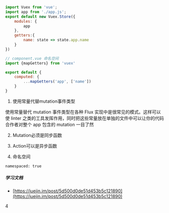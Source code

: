 ```js
import Vuex from 'vue';
import app from './app.js';
export default new Vuex.Store({
    modules: {
        app
    },
    getters:{
        name: state => state.app.name
    }
})

// component.vue 命名空间
import {mapGetters} from 'vuex'

export default {
    computed: {
        ...mapGetters('app', ['name'])
    }
}
```

1. 使用常量代替mutation事件类型

使用常量替代 mutation 事件类型在各种 Flux 实现中是很常见的模式。这样可以使 linter 之类的工具发挥作用，同时把这些常量放在单独的文件中可以让你的代码合作者对整个 app 包含的 mutation 一目了然

2. Mutation必须是同步函数

3. Action可以是异步函数

4. 命名空间

`namespaced: true`

##### 学习文档

* [https://juejin.im/post/5d500d0de51d453b5c121890](https://juejin.im/post/5d500d0de51d453b5c121890)


4
